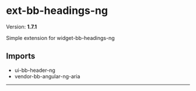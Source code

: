 # ext-bb-headings-ng


Version: **1.7.1**

Simple extension for widget-bb-headings-ng

## Imports

* ui-bb-header-ng
* vendor-bb-angular-ng-aria

---
